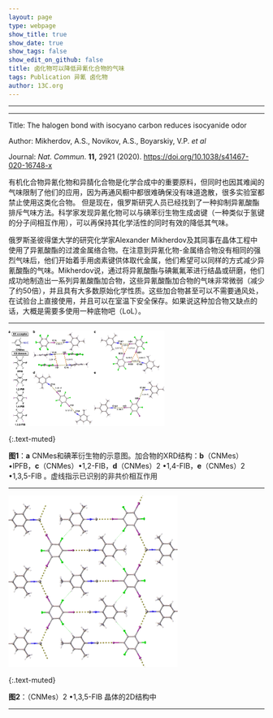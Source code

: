 ```yaml
---
layout: page
type: webpage
show_title: true
show_date: true
show_tags: false
show_edit_on_github: false
title: 卤化物可以降低异氰化合物的气味
tags: Publication 异氰 卤化物
author: 13C.org
---
```


-----





-----

Title: The halogen bond with isocyano carbon reduces isocyanide odor

Author: Mikherdov, A.S., Novikov, A.S., Boyarskiy, V.P. *et al*

Journal:   *Nat. Commun*. **11,** 2921 (2020). https://doi.org/10.1038/s41467-020-16748-x

有机化合物异氰化物和异腈化合物是化学合成中的重要原料，但同时也因其难闻的气味限制了他们的应用，因为再通风橱中都很难确保没有味道逸散，很多实验室都禁止使用这类化合物。
但是现在，俄罗斯研究人员已经找到了一种抑制异氰酸酯排斥气味方法。科学家发现异氰化物可以与碘苯衍生物生成卤键（一种类似于氢键的分子间相互作用），可以再保持其化学活性的同时有效的降低其气味。

俄罗斯圣彼得堡大学的研究化学家Alexander Mikherdov及其同事在晶体工程中使用了异氰酸酯的过渡金属络合物。在注意到异氰化物-金属络合物没有相同的强烈气味后，他们开始着手用卤素键供体取代金属，他们希望可以同样的方式减少异氰酸酯的气味。Mikherdov说，通过将异氰酸酯与碘氟氟苯进行结晶或研磨，他们成功地制造出一系列异氰酸酯加合物，这些异氰酸酯加合物的气味非常微弱（减少了约50倍），并且具有大多数原始化学性质。这些加合物甚至可以不需要通风处，在试验台上直接使用，并且可以在室温下安全保存。如果说这种加合物又缺点的话，大概是需要多使用一种底物吧（LoL）。

-----

<img src="/assets/images/upload/2020-06-27-%E5%8D%A4%E5%8C%96%E7%89%A9%E5%8F%AF%E4%BB%A5%E9%99%8D%E4%BD%8E%E5%BC%82%E6%B0%B0%E5%8C%96%E5%90%88%E7%89%A9%E7%9A%84%E6%B0%94%E5%91%B3.assets/41467_2020_16748_Fig1_HTML.png" alt="img" style="zoom:30%;" class="img-fluid" />

{:.text-muted}

**图1**：**a** CNMes和碘苯衍生物的示意图。加合物的XRD结构：**b**（CNMes）•IPFB，**c**（CNMes）•1,2-FIB，**d**（CNMes）2 •1,4-FIB，**e**（CNMes）2 •1,3,5-FIB 。虚线指示已识别的非共价相互作用

-----

<img src="/assets/images/upload/2020-06-27-%E5%8D%A4%E5%8C%96%E7%89%A9%E5%8F%AF%E4%BB%A5%E9%99%8D%E4%BD%8E%E5%BC%82%E6%B0%B0%E5%8C%96%E5%90%88%E7%89%A9%E7%9A%84%E6%B0%94%E5%91%B3.assets/41467_2020_16748_Fig2_HTML.png" alt="img" style="zoom:33%;" class="img-fluid"/>

{:.text-muted}

**图2**：（CNMes）2 •1,3,5-FIB 晶体的2D结构中

-----

